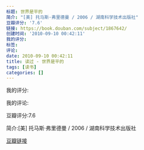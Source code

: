 ```yaml
---
标题: 世界是平的
简介: "[美] 托马斯·弗里德曼 / 2006 / 湖南科学技术出版社"
豆瓣评分: '7.6'
链接: https://book.douban.com/subject/1867642/
创建时间: '2010-09-10 00:42:11'
我的评分:
标签:
评论:
date: 2010-09-10 00:42:11
title: 读过 - 世界是平的
tags: [读书]
categories: []
---
```


我的评分:

我的评论:

豆瓣评分:7.6

简介:[美] 托马斯·弗里德曼 / 2006 / 湖南科学技术出版社

[豆瓣链接](https://book.douban.com/subject/1867642/)

